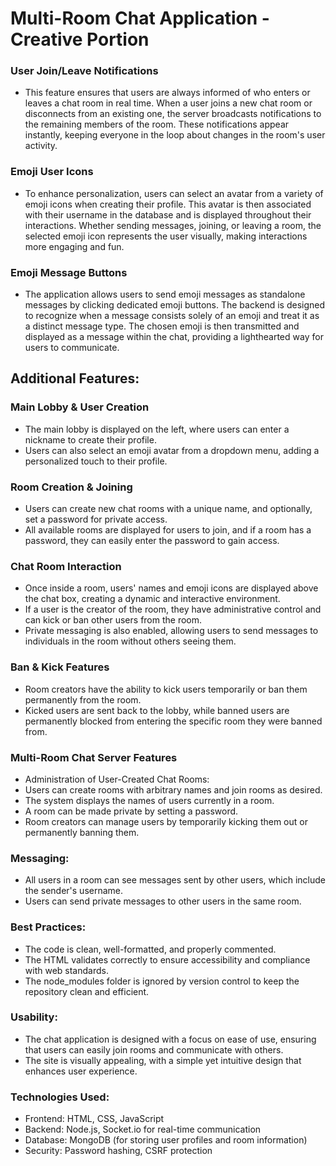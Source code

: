 # Multi-Room Chat Application - Creative Portion

### User Join/Leave Notifications
- This feature ensures that users are always informed of who enters or leaves a chat room in real time. When a user joins a new chat room or disconnects from an existing one, the server broadcasts notifications to the remaining members of the room. These notifications appear instantly, keeping everyone in the loop about changes in the room's user activity.

### Emoji User Icons
- To enhance personalization, users can select an avatar from a variety of emoji icons when creating their profile. This avatar is then associated with their username in the database and is displayed throughout their interactions. Whether sending messages, joining, or leaving a room, the selected emoji icon represents the user visually, making interactions more engaging and fun.

### Emoji Message Buttons
- The application allows users to send emoji messages as standalone messages by clicking dedicated emoji buttons. The backend is designed to recognize when a message consists solely of an emoji and treat it as a distinct message type. The chosen emoji is then transmitted and displayed as a message within the chat, providing a lighthearted way for users to communicate.

## Additional Features:
### Main Lobby & User Creation
- The main lobby is displayed on the left, where users can enter a nickname to create their profile.
- Users can also select an emoji avatar from a dropdown menu, adding a personalized touch to their profile.

### Room Creation & Joining
- Users can create new chat rooms with a unique name, and optionally, set a password for private access.
- All available rooms are displayed for users to join, and if a room has a password, they can easily enter the password to gain access.

### Chat Room Interaction
- Once inside a room, users' names and emoji icons are displayed above the chat box, creating a dynamic and interactive environment.
- If a user is the creator of the room, they have administrative control and can kick or ban other users from the room.
- Private messaging is also enabled, allowing users to send messages to individuals in the room without others seeing them.

### Ban & Kick Features
- Room creators have the ability to kick users temporarily or ban them permanently from the room.
- Kicked users are sent back to the lobby, while banned users are permanently blocked from entering the specific room they were banned from.

### Multi-Room Chat Server Features
- Administration of User-Created Chat Rooms:
- Users can create rooms with arbitrary names and join rooms as desired.
- The system displays the names of users currently in a room.
- A room can be made private by setting a password.
- Room creators can manage users by temporarily kicking them out or permanently banning them.
### Messaging:
- All users in a room can see messages sent by other users, which include the sender's username.
- Users can send private messages to other users in the same room.

### Best Practices:
- The code is clean, well-formatted, and properly commented.
- The HTML validates correctly to ensure accessibility and compliance with web standards.
- The node_modules folder is ignored by version control to keep the repository clean and efficient.

### Usability:
- The chat application is designed with a focus on ease of use, ensuring that users can easily join rooms and communicate with others.
- The site is visually appealing, with a simple yet intuitive design that enhances user experience.

### Technologies Used:
- Frontend: HTML, CSS, JavaScript
- Backend: Node.js, Socket.io for real-time communication
- Database: MongoDB (for storing user profiles and room information)
- Security: Password hashing, CSRF protection

